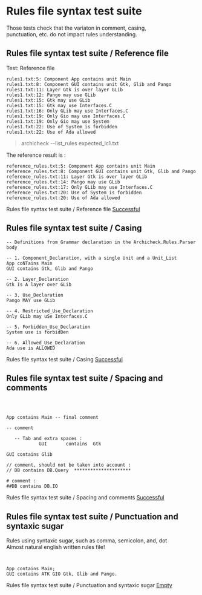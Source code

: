 
# Rules file syntax test suite



 Those tests check that the variaton in comment, casing,  
 punctuation, etc. do not impact rules understanding.  


##  Rules file syntax test suite / Reference file

  Test: Reference file  

```  
rules1.txt:5: Component App contains unit Main
rules1.txt:8: Component GUI contains unit Gtk, Glib and Pango
rules1.txt:11: Layer Gtk is over layer GLib
rules1.txt:12: Pango may use GLib
rules1.txt:15: Gtk may use GLib
rules1.txt:15: Gtk may use Interfaces.C
rules1.txt:16: Only GLib may use Interfaces.C
rules1.txt:19: Only Gio may use Interfaces.C
rules1.txt:19: Only Gio may use System
rules1.txt:22: Use of System is forbidden
rules1.txt:22: Use of Ada allowed 
```  

  > archicheck --list_rules expected_lc1.txt  

  The reference result is :  

```  
reference_rules.txt:5: Component App contains unit Main
reference_rules.txt:8: Component GUI contains unit Gtk, Glib and Pango
reference_rules.txt:11: Layer Gtk is over layer GLib
reference_rules.txt:14: Pango may use GLib
reference_rules.txt:17: Only GLib may use Interfaces.C
reference_rules.txt:20: Use of System is forbidden
reference_rules.txt:20: Use of Ada allowed 
```  


Rules file syntax test suite / Reference file [Successful](tests_status.md#successful)

##  Rules file syntax test suite / Casing


```  
-- Definitions from Grammar declaration in the Archicheck.Rules.Parser body

-- 1. Component_Declaration, with a single Unit and a Unit_List
App coNTains Main
GUI contains Gtk, Glib and Pango

-- 2. Layer_Declaration
Gtk Is A layer over GLib

-- 3. Use_Declaration
Pango MAY use GLib

-- 4. Restricted_Use_Declaration
Only GLib may uSe Interfaces.C

-- 5. Forbidden_Use_Declaration
System use is forbidDen

-- 6. Allowed_Use_Declaration
Ada use is ALLOWED
```  


Rules file syntax test suite / Casing [Successful](tests_status.md#successful)

##  Rules file syntax test suite / Spacing and comments


```  



App contains Main -- final comment

-- comment

   -- Tab and extra spaces :
			GUI       contains 	Gtk
			
GUI contains Glib

// comment, should not be taken into account :
// DB contains DB.Query  *********************

# comment : 
##DB contains DB.IO 
```  


Rules file syntax test suite / Spacing and comments [Successful](tests_status.md#successful)

##  Rules file syntax test suite / Punctuation and syntaxic sugar

  Rules using syntaxic sugar, such as comma, semicolon, and, dot  
  Almost natural english written rules file!  

```  


App contains Main;
GUI contains ATK GIO Gtk, Glib and Pango.

```  


Rules file syntax test suite / Punctuation and syntaxic sugar [Empty](tests_status.md#empty)
